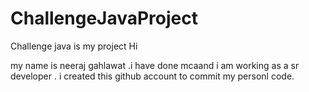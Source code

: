 # ChallengeJavaProject
Challenge java is my project
Hi 

my name is neeraj gahlawat .i have done mcaand i am working as a sr developer . i created this github account to commit my personl code.
